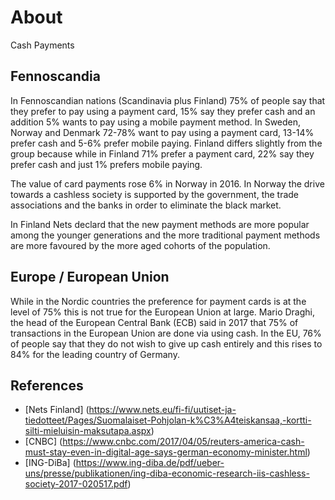 # About

Cash Payments

## Fennoscandia

In Fennoscandian nations (Scandinavia plus Finland) 75% of people say that they prefer to pay using a payment card, 15% say they prefer cash and an addition 5% wants to pay using a mobile payment method. In Sweden, Norway and Denmark 72-78% want to pay using a payment card, 13-14% prefer cash and 5-6% prefer mobile paying. Finland differs slightly from the group because while in Finland 71% prefer a payment card, 22% say they prefer cash and just 1% prefers mobile paying.

The value of card payments rose 6% in Norway in 2016. In Norway the drive towards a cashless society is supported by the government, the trade associations and the banks in order to eliminate the black market.

In Finland Nets declard that the new payment methods are more popular among the younger generations and the more traditional payment methods are more favoured by the more aged cohorts of the population.

## Europe / European Union

While in the Nordic countries the preference for payment cards is at the level of 75% this is not true for the European Union at large. Mario Draghi, the head of the European Central Bank (ECB) said in 2017 that 75% of transactions in the European Union are done via using cash. In the EU, 76% of people say that they do not wish to give up cash entirely and this rises to 84% for the leading country of Germany.

## References

- [Nets Finland] (https://www.nets.eu/fi-fi/uutiset-ja-tiedotteet/Pages/Suomalaiset-Pohjolan-k%C3%A4teiskansaa,-kortti-silti-mieluisin-maksutapa.aspx)
- [CNBC] (https://www.cnbc.com/2017/04/05/reuters-america-cash-must-stay-even-in-digital-age-says-german-economy-minister.html)
- [ING-DiBa] (https://www.ing-diba.de/pdf/ueber-uns/presse/publikationen/ing-diba-economic-research-iis-cashless-society-2017-020517.pdf)



